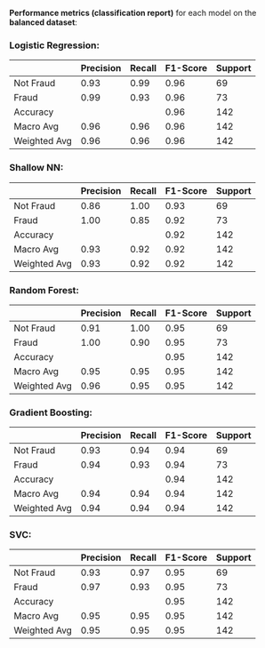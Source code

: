 **Performance metrics (classification report)** for each model on the **balanced dataset**: 

### Logistic Regression:

|           | Precision | Recall | F1-Score | Support |
|-----------|-----------|--------|----------|---------|
| Not Fraud | 0.93      | 0.99   | 0.96     | 69      |
| Fraud     | 0.99      | 0.93   | 0.96     | 73      |
| Accuracy  |           |        | 0.96     | 142     |
| Macro Avg | 0.96      | 0.96   | 0.96     | 142     |
| Weighted Avg | 0.96   | 0.96   | 0.96     | 142     |

### Shallow NN:

|           | Precision | Recall | F1-Score | Support |
|-----------|-----------|--------|----------|---------|
| Not Fraud | 0.86      | 1.00   | 0.93     | 69      |
| Fraud     | 1.00      | 0.85   | 0.92     | 73      |
| Accuracy  |           |        | 0.92     | 142     |
| Macro Avg | 0.93      | 0.92   | 0.92     | 142     |
| Weighted Avg | 0.93   | 0.92   | 0.92     | 142     |

### Random Forest:

|           | Precision | Recall | F1-Score | Support |
|-----------|-----------|--------|----------|---------|
| Not Fraud | 0.91      | 1.00   | 0.95     | 69      |
| Fraud     | 1.00      | 0.90   | 0.95     | 73      |
| Accuracy  |           |        | 0.95     | 142     |
| Macro Avg | 0.95      | 0.95   | 0.95     | 142     |
| Weighted Avg | 0.96   | 0.95   | 0.95     | 142     |

### Gradient Boosting:

|           | Precision | Recall | F1-Score | Support |
|-----------|-----------|--------|----------|---------|
| Not Fraud | 0.93      | 0.94   | 0.94     | 69      |
| Fraud     | 0.94      | 0.93   | 0.94     | 73      |
| Accuracy  |           |        | 0.94     | 142     |
| Macro Avg | 0.94      | 0.94   | 0.94     | 142     |
| Weighted Avg | 0.94   | 0.94   | 0.94     | 142     |

### SVC:

|           | Precision | Recall | F1-Score | Support |
|-----------|-----------|--------|----------|---------|
| Not Fraud | 0.93      | 0.97   | 0.95     | 69      |
| Fraud     | 0.97      | 0.93   | 0.95     | 73      |
| Accuracy  |           |        | 0.95     | 142     |
| Macro Avg | 0.95      | 0.95   | 0.95     | 142     |
| Weighted Avg | 0.95   | 0.95   | 0.95     | 142     |
